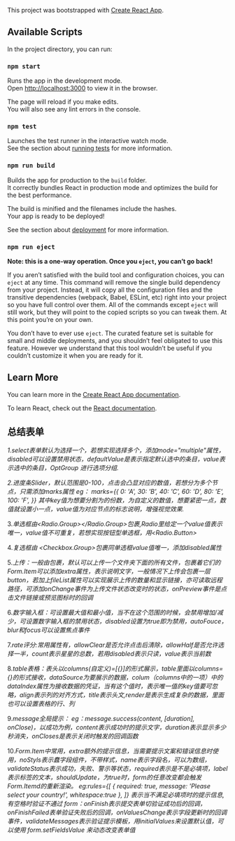 This project was bootstrapped with [Create React App](https://github.com/facebook/create-react-app).

## Available Scripts

In the project directory, you can run:

### `npm start`

Runs the app in the development mode.<br />
Open [http://localhost:3000](http://localhost:3000) to view it in the browser.

The page will reload if you make edits.<br />
You will also see any lint errors in the console.

### `npm test`

Launches the test runner in the interactive watch mode.<br />
See the section about [running tests](https://facebook.github.io/create-react-app/docs/running-tests) for more information.

### `npm run build`

Builds the app for production to the `build` folder.<br />
It correctly bundles React in production mode and optimizes the build for the best performance.

The build is minified and the filenames include the hashes.<br />
Your app is ready to be deployed!

See the section about [deployment](https://facebook.github.io/create-react-app/docs/deployment) for more information.

### `npm run eject`

**Note: this is a one-way operation. Once you `eject`, you can’t go back!**

If you aren’t satisfied with the build tool and configuration choices, you can `eject` at any time. This command will remove the single build dependency from your project.
Instead, it will copy all the configuration files and the transitive dependencies (webpack, Babel, ESLint, etc) right into your project so you have full control over them. All of the commands except `eject` will still work, but they will point to the copied scripts so you can tweak them. At this point you’re on your own.

You don’t have to ever use `eject`. The curated feature set is suitable for small and middle deployments, and you shouldn’t feel obligated to use this feature. However we understand that this tool wouldn’t be useful if you couldn’t customize it when you are ready for it.

## Learn More

You can learn more in the [Create React App documentation](https://facebook.github.io/create-react-app/docs/getting-started).

To learn React, check out the [React documentation](https://reactjs.org/).
## 总结表单
 *1.select表单默认为选择一个，若想实现选择多个，添加mode="multiple"属性，disabled可以设置禁用状态，defaultValue是表示指定默认选中的条目，value表示选中的条目，OptGroup 进行选项分组.*

*2.进度条Slider，<Slider/>默认范围是0-100，点击会凸显对应的数值，若想分为多个节点，只需添加marks属性
eg：  marks={{
            0: 'A',
            30: 'B',
            40: 'C',
            60: 'D',
            80: 'E',
            100: 'F',
          }}
其中key值为想要分割为的份数，为自定义的数值，想要紧密一点，数值就设置小一点，value值为对应节点的标志说明，增强视觉效果.*

3.*单选框由<Radio.Group></Radio.Group>包裹<Radio></Radio>,Radio里给定一个value值表示唯一，value值不可重复，若想实现按钮型单选框，用<Radio.Button>*

4.*复选框由 <Checkbox.Group>包裹<Checkbox></Checkbox>同单选框value值唯一，添加disabled属性*

5.*上传：一般由<Upload>包裹<UploadOutlined />，默认可以上传一个文件夹下面的所有文件，包裹着它们的Form.Item可以添加extra属性，表示说明文字，一般情况下上传会包裹一层button，若加上fileList属性可以实现展示上传的数量和显示链接，亦可读取远程路径，可添加onChange事件为上传文件状态改变时的状态，onPreview事件是点击文件链接或预览图标时的回调*

6.*数字输入框：可设置最大值和最小值，当不在这个范围的时候，会禁用增加/减少，可设置数字输入框的禁用状态，disabled设置为true即为禁用，autoFouce，blur和focus可以设置焦点事件*

7.*rate评分:常用属性有，allowClear是否允许点击后清除，allowHalf是否允许选择一半，count表示星星的总数，若用disabled表示只读，value表示当前数*

8.*table表格：表头以columns(自定义)=[{}]的形式展示，table里面以columns={}的形式接收，dataSource为要展示的数据，colum（columns中的一项）中的dataIndex属性为接收数据的凭证，当有这个值时，表示唯一值的key值要可忽略，align表示列的对齐方式，title表示头文,render是表示生成复杂的数据，里面也可以设置表格的行、列*

9.*message全局提示： eg：message.success(content, [duration], onClose)，以成功为例，content表示成功时的提示文字，duration表示显示多少秒消失，onCloses是表示关闭时触发的回调函数*

10.*Form.Item中常用，extra额外的提示信息，当需要提示文案和错误信息时使用，noStyls表示蠢字段组件，不带样式，name表示字段名，可以为数组，validateStatus表示成功，失败、警示等状态，required表示是不是必填项，label表示标签的文本，shouldUpdate，为true时，form的任意改变都会触发Form.Itemd的重新渲染。
 eg:rules={[
          {
            required: true,
            message: 'Please select your country!',
            whitespace:true
          },
        ]} 表示当不满足必填项时的提示信息,有空格时验证不通过
form：onFinish表示提交表单切验证成功后的回调，onFinishFailed表单验证失败后的回调，onValuesChange表示字段更新时的回调事件，validateMessages表示验证提示模板，用initialValues来设置默认值，可以使用 form.setFieldsValue 来动态改变表单值*

